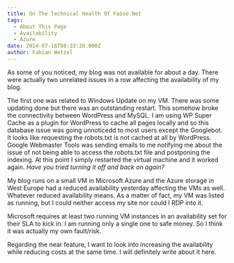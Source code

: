 ```yaml
---
title: On The Technical Health Of Fabse.Net
tags:
  - About This Page
  - Availability
  - Azure
date: 2014-07-16T08:33:20.000Z
author: Fabian Wetzel
---
```


As some of you noticed, my blog was not available for about a day. There were actually two unrelated issues in a row affecting the availability of my blog.

The first one was related to Windows Update on my VM. There was some updating done but there was an outstanding restart. This somehow broke the connectivity between WordPress and MySQL. I am using WP Super Cache as a plugin for WordPress to cache all pages locally and so this database issue was going unnoticedd to most users except the Googlebot. It looks like requesting the robots.txt is not cached at all by WordPress. Google Webmaster Tools was sending emails to me notifying me about the issue of not being able to access the robots.txt file and postponing the indexing. At this point I simply restarted the virtual machine and it worked again. _Have you tried turning it off and back on again?_

My blog runs on a small VM in Microsoft Azure and the Azure storage in West Europe had a reduced availability yesterday affecting the VMs as well. Whatever reduced availability means. As a matter of fact, my VM was listed as running, but I could neither access my site nor could I RDP into it.

Microsoft requires at least two running VM instances in an availability set for their SLA to kick in. I am running only a single one to safe money. So I think it was actually my own fault/risk.

Regarding the near feature, I want to look into increasing the availability while reducing costs at the same time. I will definitely write about it here.


